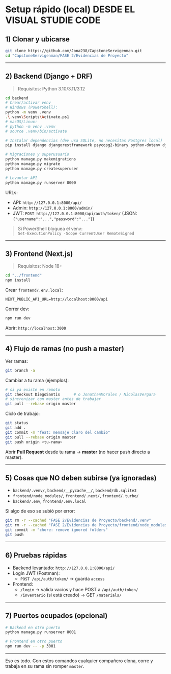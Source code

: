 # Setup rápido (local)  DESDE EL VISUAL STUDIE CODE

## 1) Clonar y ubicarse
```bash
git clone https://github.com/Jona238/CapstoneServigenman.git
cd "CapstoneServigenman/FASE 2/Evidencias de Proyecto"
```

---

## 2) Backend (Django + DRF)

> Requisitos: Python 3.10/3.11/3.12

```bash
cd backend
# Crear/activar venv
# Windows (PowerShell):
python -m venv .venv
.\.venv\Scripts\Activate.ps1
# macOS/Linux:
# python -m venv .venv
# source .venv/bin/activate

# Instalar dependencias (dev usa SQLite, no necesitas Postgres local)
pip install django djangorestframework psycopg2-binary python-dotenv django-cors-headers djangorestframework-simplejwt

# Migraciones y superusuario
python manage.py makemigrations
python manage.py migrate
python manage.py createsuperuser

# Levantar API
python manage.py runserver 8000
```

URLs:
- API: `http://127.0.0.1:8000/api/`
- Admin: `http://127.0.0.1:8000/admin/`
- JWT: `POST http://127.0.0.1:8000/api/auth/token/` (JSON: `{"username":"...","password":"..."}`)

> Si PowerShell bloquea el venv:  
> `Set-ExecutionPolicy -Scope CurrentUser RemoteSigned`

---

## 3) Frontend (Next.js)

> Requisitos: Node 18+

```bash
cd "../frontend"
npm install
```

Crear `frontend/.env.local`:
```
NEXT_PUBLIC_API_URL=http://localhost:8000/api
```

Correr dev:
```bash
npm run dev
```

Abrir: `http://localhost:3000`

---

## 4) Flujo de ramas (no push a master)

Ver ramas:
```bash
git branch -a
```

Cambiar a tu rama (ejemplos):
```bash
# si ya existe en remoto
git checkout DiegoSantis      # o JonathanMorales / NicolasVergara
# sincronizar con master antes de trabajar
git pull --rebase origin master
```

Ciclo de trabajo:
```bash
git status
git add .
git commit -m "feat: mensaje claro del cambio"
git pull --rebase origin master
git push origin <tu-rama>
```

Abrir **Pull Request** desde tu rama → **master** (no hacer push directo a master).

---

## 5) Cosas que NO deben subirse (ya ignoradas)

- `backend/.venv/`, `backend/__pycache__/`, `backend/db.sqlite3`
- `frontend/node_modules/`, `frontend/.next/`, `frontend/.turbo/`
- `backend/.env`, `frontend/.env.local`

Si algo de eso se subió por error:
```bash
git rm -r --cached "FASE 2/Evidencias de Proyecto/backend/.venv"
git rm -r --cached "FASE 2/Evidencias de Proyecto/frontend/node_modules"
git commit -m "chore: remove ignored folders"
git push
```

---

## 6) Pruebas rápidas

- Backend levantado: `http://127.0.0.1:8000/api/`
- Login JWT (Postman):
  - `POST /api/auth/token/` → guarda `access`
- Frontend:
  - `/login` → valida vacíos y hace POST a `/api/auth/token/`
  - `/inventario` (si está creado) → GET `/materials/`

---

## 7) Puertos ocupados (opcional)

```bash
# Backend en otro puerto
python manage.py runserver 8001

# Frontend en otro puerto
npm run dev -- -p 3001
```

--- 

Eso es todo. Con estos comandos cualquier compañero clona, corre y trabaja en su rama sin romper `master`.
